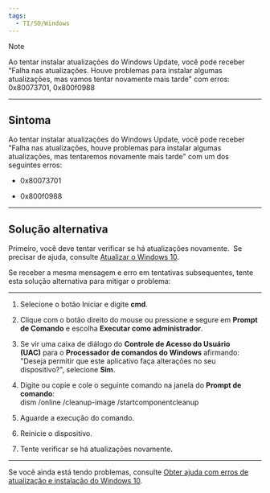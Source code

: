 ```yaml
---
tags:
  - TI/SO/Windows
---
```


> [!NOTE] 
> Ao tentar instalar atualizações do Windows Update, você pode receber "Falha nas atualizações. Houve problemas para instalar algumas atualizações, mas vamos tentar novamente mais tarde" com erros: 0x80073701, 0x800f0988

---
## Sintoma

Ao tentar instalar atualizações do Windows Update, você pode receber "Falha nas atualizações, houve problemas para instalar algumas atualizações, mas tentaremos novamente mais tarde" com um dos seguintes erros:

- 0x80073701
    
- 0x800f0988
---
## Solução alternativa

Primeiro, você deve tentar verificar se há atualizações novamente.  Se precisar de ajuda, consulte [Atualizar o Windows 10](https://support.microsoft.com/pt-br/windows/windows-update-3c5ae7fc-9fb6-9af1-1984-b5e0412c556a).

Se receber a mesma mensagem e erro em tentativas subsequentes, tente esta solução alternativa para mitigar o problema:

---
1. Selecione o botão Iniciar e digite **cmd**.
    
2. Clique com o botão direito do mouse ou pressione e segure em **Prompt de Comando** e escolha **Executar como administrador**.
    
3. Se vir uma caixa de diálogo do **Controle de Acesso do Usuário (UAC)** para o **Processador de comandos do Windows** afirmando: "Deseja permitir que este aplicativo faça alterações no seu dispositivo?", selecione **Sim**.
    
4. Digite ou copie e cole o seguinte comando na janela do **Prompt de comando**:  
    dism /online /cleanup-image /startcomponentcleanup
    
5. Aguarde a execução do comando.
    
6. Reinicie o dispositivo.
    
7. Tente verificar se há atualizações novamente.
---
Se você ainda está tendo problemas, consulte [Obter ajuda com erros de atualização e instalação do Windows 10](https://support.microsoft.com/pt-br/windows/obter-ajuda-com-windows-erros-de-atualiza%C3%A7%C3%A3o-e-instala%C3%A7%C3%A3o-ea144c24-513d-a60e-40df-31ff78b3158a).